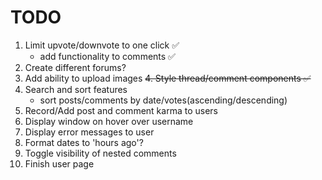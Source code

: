 # TODO

1. Limit upvote/downvote to one click &#x2705;
   - add functionality to comments &#x2705;
2. Create different forums?
3. Add ability to upload images
   ~~4. Style thread/comment components &#x2705;~~
4. Search and sort features
   - sort posts/comments by date/votes(ascending/descending)
5. Record/Add post and comment karma to users
6. Display window on hover over username
7. Display error messages to user
8. Format dates to 'hours ago'?
9. Toggle visibility of nested comments
10. Finish user page
